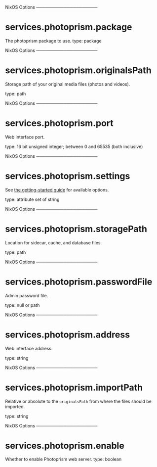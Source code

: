 NixOS Options
────────────────────
# services.photoprism.package
The photoprism package to use.
type: package


NixOS Options
────────────────────
# services.photoprism.originalsPath
Storage path of your original media files (photos and videos).

type: path


NixOS Options
────────────────────
# services.photoprism.port
Web interface port.

type: 16 bit unsigned integer; between 0 and 65535 (both inclusive)


NixOS Options
────────────────────
# services.photoprism.settings
See [the getting-started guide](https://docs.photoprism.app/getting-started/config-options/) for available options.

type: attribute set of string


NixOS Options
────────────────────
# services.photoprism.storagePath
Location for sidecar, cache, and database files.

type: path


NixOS Options
────────────────────
# services.photoprism.passwordFile
Admin password file.

type: null or path


NixOS Options
────────────────────
# services.photoprism.address
Web interface address.

type: string


NixOS Options
────────────────────
# services.photoprism.importPath
Relative or absolute to the `originalsPath` from where the files should be imported.

type: string


NixOS Options
────────────────────
# services.photoprism.enable
Whether to enable Photoprism web server.
type: boolean


